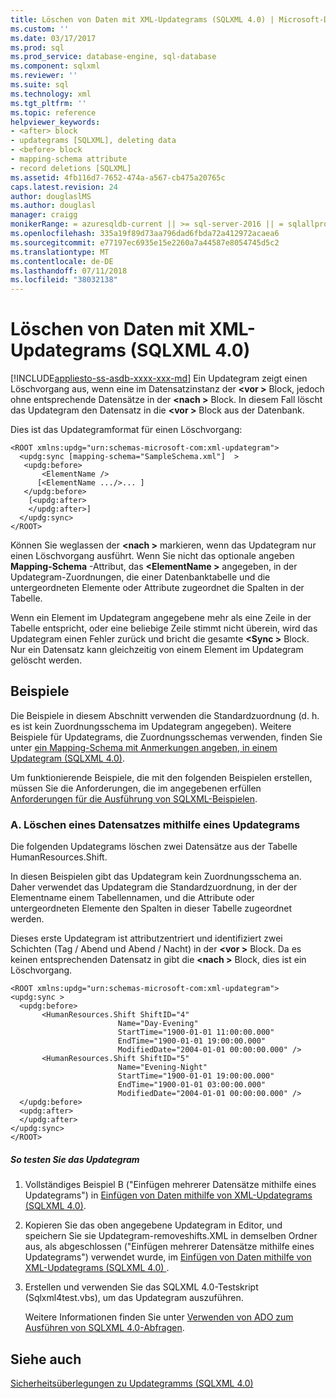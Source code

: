 ```yaml
---
title: Löschen von Daten mit XML-Updategrams (SQLXML 4.0) | Microsoft-Dokumentation
ms.custom: ''
ms.date: 03/17/2017
ms.prod: sql
ms.prod_service: database-engine, sql-database
ms.component: sqlxml
ms.reviewer: ''
ms.suite: sql
ms.technology: xml
ms.tgt_pltfrm: ''
ms.topic: reference
helpviewer_keywords:
- <after> block
- updategrams [SQLXML], deleting data
- <before> block
- mapping-schema attribute
- record deletions [SQLXML]
ms.assetid: 4fb116d7-7652-474a-a567-cb475a20765c
caps.latest.revision: 24
author: douglaslMS
ms.author: douglasl
manager: craigg
monikerRange: = azuresqldb-current || >= sql-server-2016 || = sqlallproducts-allversions
ms.openlocfilehash: 335a19f89d73aa796dad6fbda72a412972acaea6
ms.sourcegitcommit: e77197ec6935e15e2260a7a44587e8054745d5c2
ms.translationtype: MT
ms.contentlocale: de-DE
ms.lasthandoff: 07/11/2018
ms.locfileid: "38032138"
---
```

# <a name="deleting-data-using-xml-updategrams-sqlxml-40"></a>Löschen von Daten mit XML-Updategrams (SQLXML 4.0)
[!INCLUDE[appliesto-ss-asdb-xxxx-xxx-md](../../../includes/appliesto-ss-asdb-xxxx-xxx-md.md)]
  Ein Updategram zeigt einen Löschvorgang aus, wenn eine im Datensatzinstanz der  **\<vor >** Block, jedoch ohne entsprechende Datensätze in der  **\<nach >** Block. In diesem Fall löscht das Updategram den Datensatz in die  **\<vor >** Block aus der Datenbank.  
  
 Dies ist das Updategramformat für einen Löschvorgang:  
  
```  
<ROOT xmlns:updg="urn:schemas-microsoft-com:xml-updategram">  
  <updg:sync [mapping-schema="SampleSchema.xml"]  >  
   <updg:before>  
       <ElementName />  
      [<ElementName .../>... ]  
   </updg:before>  
    [<updg:after>  
    </updg:after>]  
  </updg:sync>  
</ROOT>  
```  
  
 Können Sie weglassen der  **\<nach >** markieren, wenn das Updategram nur einen Löschvorgang ausführt. Wenn Sie nicht das optionale angeben **Mapping-Schema** -Attribut, das  **\<ElementName >** angegeben, in der Updategram-Zuordnungen, die einer Datenbanktabelle und die untergeordneten Elemente oder Attribute zugeordnet die Spalten in der Tabelle.  
  
 Wenn ein Element im Updategram angegebene mehr als eine Zeile in der Tabelle entspricht, oder eine beliebige Zeile stimmt nicht überein, wird das Updategram einen Fehler zurück und bricht die gesamte  **\<Sync >** Block. Nur ein Datensatz kann gleichzeitig von einem Element im Updategram gelöscht werden.  
  
## <a name="examples"></a>Beispiele  
 Die Beispiele in diesem Abschnitt verwenden die Standardzuordnung (d. h. es ist kein Zuordnungsschema im Updategram angegeben). Weitere Beispiele für Updategrams, die Zuordnungsschemas verwenden, finden Sie unter [ein Mapping-Schema mit Anmerkungen angeben, in einem Updategram &#40;SQLXML 4.0&#41;](../../../relational-databases/sqlxml-annotated-xsd-schemas-xpath-queries/updategrams/specifying-an-annotated-mapping-schema-in-an-updategram-sqlxml-4-0.md).  
  
 Um funktionierende Beispiele, die mit den folgenden Beispielen erstellen, müssen Sie die Anforderungen, die im angegebenen erfüllen [Anforderungen für die Ausführung von SQLXML-Beispielen](../../../relational-databases/sqlxml/requirements-for-running-sqlxml-examples.md).  
  
### <a name="a-deleting-a-record-by-using-an-updategram"></a>A. Löschen eines Datensatzes mithilfe eines Updategrams  
 Die folgenden Updategrams löschen zwei Datensätze aus der Tabelle HumanResources.Shift.  
  
 In diesen Beispielen gibt das Updategram kein Zuordnungsschema an. Daher verwendet das Updategram die Standardzuordnung, in der der Elementname einem Tabellennamen, und die Attribute oder untergeordneten Elemente den Spalten in dieser Tabelle zugeordnet werden.  
  
 Dieses erste Updategram ist attributzentriert und identifiziert zwei Schichten (Tag / Abend und Abend / Nacht) in der  **\<vor >** Block. Da es keinen entsprechenden Datensatz in gibt die  **\<nach >** Block, dies ist ein Löschvorgang.  
  
```  
<ROOT xmlns:updg="urn:schemas-microsoft-com:xml-updategram">  
<updg:sync >  
  <updg:before>  
       <HumanResources.Shift ShiftID="4"  
                        Name="Day-Evening"  
                        StartTime="1900-01-01 11:00:00.000"  
                        EndTime="1900-01-01 19:00:00.000"  
                        ModifiedDate="2004-01-01 00:00:00.000" />  
       <HumanResources.Shift ShiftID="5"  
                        Name="Evening-Night"  
                        StartTime="1900-01-01 19:00:00.000"  
                        EndTime="1900-01-01 03:00:00.000"  
                        ModifiedDate="2004-01-01 00:00:00.000" />  
  </updg:before>  
  <updg:after>  
  </updg:after>  
</updg:sync>  
</ROOT>  
```  
  
##### <a name="to-test-the-updategram"></a>So testen Sie das Updategram  
  
1.  Vollständiges Beispiel B ("Einfügen mehrerer Datensätze mithilfe eines Updategrams") in [Einfügen von Daten mithilfe von XML-Updategrams &#40;SQLXML 4.0&#41;](../../../relational-databases/sqlxml-annotated-xsd-schemas-xpath-queries/updategrams/inserting-data-using-xml-updategrams-sqlxml-4-0.md).  
  
2.  Kopieren Sie das oben angegebene Updategram in Editor, und speichern Sie sie Updategram-removeshifts.XML in demselben Ordner aus, als abgeschlossen ("Einfügen mehrerer Datensätze mithilfe eines Updategrams") verwendet wurde, im [Einfügen von Daten mithilfe von XML-Updategrams &#40;SQLXML 4.0&#41; ](../../../relational-databases/sqlxml-annotated-xsd-schemas-xpath-queries/updategrams/inserting-data-using-xml-updategrams-sqlxml-4-0.md).  
  
3.  Erstellen und verwenden Sie das SQLXML 4.0-Testskript (Sqlxml4test.vbs), um das Updategram auszuführen.  
  
     Weitere Informationen finden Sie unter [Verwenden von ADO zum Ausführen von SQLXML 4.0-Abfragen](../../../relational-databases/sqlxml/using-ado-to-execute-sqlxml-4-0-queries.md).  
  
## <a name="see-also"></a>Siehe auch  
 [Sicherheitsüberlegungen zu Updategramms &#40;SQLXML 4.0&#41;](../../../relational-databases/sqlxml-annotated-xsd-schemas-xpath-queries/security/updategram-security-considerations-sqlxml-4-0.md)  
  
  
